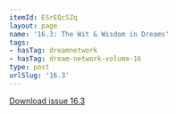 ```yaml
---
itemId: ESrEQcSZq
layout: page
name: '16.3: The Wit & Wisdom in Dreams'
tags:
- hasTag: dreamnetwork
- hasTag: dream-network-volume-16
type: post
urlSlug: '16.3'
---
```

<a href="../files/pdfs/Volume_16/16.3-Dream-Network-Vol-16-No-3.pdf" download="">Download issue 16.3</a>